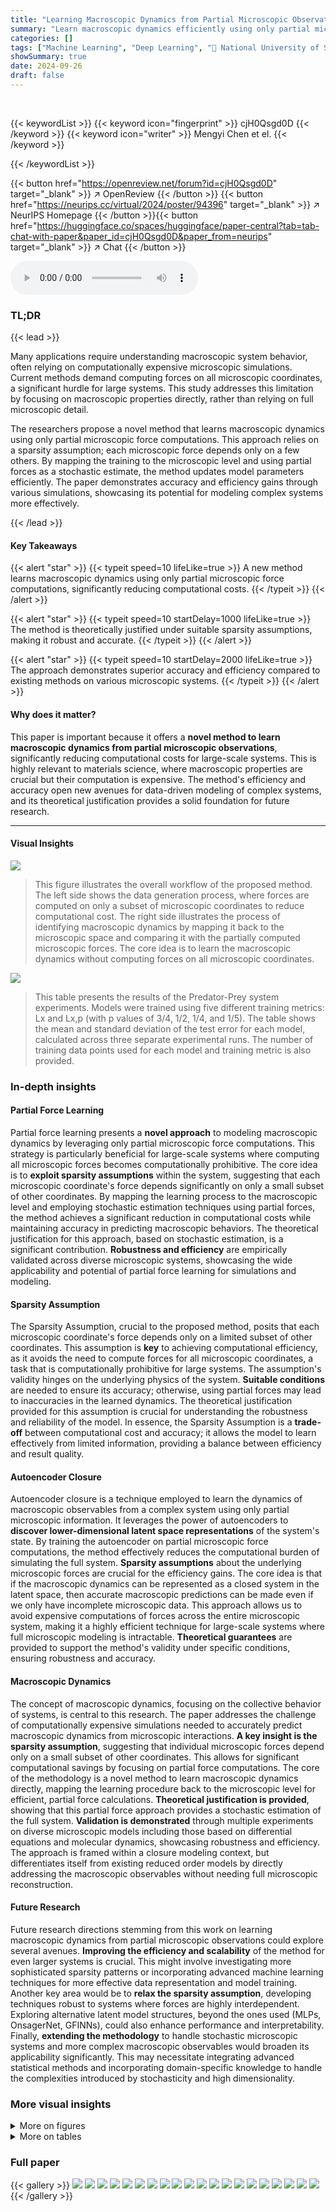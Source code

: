 ```yaml
---
title: "Learning Macroscopic Dynamics from Partial Microscopic Observations"
summary: "Learn macroscopic dynamics efficiently using only partial microscopic force computations! This novel method leverages sparsity assumptions and stochastic estimation for accurate, cost-effective modeli..."
categories: []
tags: ["Machine Learning", "Deep Learning", "🏢 National University of Singapore",]
showSummary: true
date: 2024-09-26
draft: false
---
```


<br>

{{< keywordList >}}
{{< keyword icon="fingerprint" >}} cjH0Qsgd0D {{< /keyword >}}
{{< keyword icon="writer" >}} Mengyi Chen et el. {{< /keyword >}}
 
{{< /keywordList >}}

{{< button href="https://openreview.net/forum?id=cjH0Qsgd0D" target="_blank" >}}
↗ OpenReview
{{< /button >}}
{{< button href="https://neurips.cc/virtual/2024/poster/94396" target="_blank" >}}
↗ NeurIPS Homepage
{{< /button >}}{{< button href="https://huggingface.co/spaces/huggingface/paper-central?tab=tab-chat-with-paper&paper_id=cjH0Qsgd0D&paper_from=neurips" target="_blank" >}}
↗ Chat
{{< /button >}}



<audio controls>
    <source src="https://ai-paper-reviewer.com/cjH0Qsgd0D/podcast.wav" type="audio/wav">
    Your browser does not support the audio element.
</audio>


### TL;DR


{{< lead >}}

Many applications require understanding macroscopic system behavior, often relying on computationally expensive microscopic simulations.  Current methods demand computing forces on all microscopic coordinates, a significant hurdle for large systems.  This study addresses this limitation by focusing on macroscopic properties directly, rather than relying on full microscopic detail. 



The researchers propose a novel method that learns macroscopic dynamics using only partial microscopic force computations. This approach relies on a sparsity assumption; each microscopic force depends only on a few others. By mapping the training to the microscopic level and using partial forces as a stochastic estimate, the method updates model parameters efficiently.  The paper demonstrates accuracy and efficiency gains through various simulations, showcasing its potential for modeling complex systems more effectively.

{{< /lead >}}


#### Key Takeaways

{{< alert "star" >}}
{{< typeit speed=10 lifeLike=true >}} A new method learns macroscopic dynamics using only partial microscopic force computations, significantly reducing computational costs. {{< /typeit >}}
{{< /alert >}}

{{< alert "star" >}}
{{< typeit speed=10 startDelay=1000 lifeLike=true >}} The method is theoretically justified under suitable sparsity assumptions, making it robust and accurate. {{< /typeit >}}
{{< /alert >}}

{{< alert "star" >}}
{{< typeit speed=10 startDelay=2000 lifeLike=true >}} The approach demonstrates superior accuracy and efficiency compared to existing methods on various microscopic systems. {{< /typeit >}}
{{< /alert >}}

#### Why does it matter?
This paper is important because it offers a **novel method to learn macroscopic dynamics from partial microscopic observations**, significantly reducing computational costs for large-scale systems. This is highly relevant to materials science, where macroscopic properties are crucial but their computation is expensive. The method's efficiency and accuracy open new avenues for data-driven modeling of complex systems, and its theoretical justification provides a solid foundation for future research.

------
#### Visual Insights



![](https://ai-paper-reviewer.com/cjH0Qsgd0D/figures_1_1.jpg)

> This figure illustrates the overall workflow of the proposed method. The left side shows the data generation process, where forces are computed on only a subset of microscopic coordinates to reduce computational cost. The right side illustrates the process of identifying macroscopic dynamics by mapping it back to the microscopic space and comparing it with the partially computed microscopic forces. The core idea is to learn the macroscopic dynamics without computing forces on all microscopic coordinates.





![](https://ai-paper-reviewer.com/cjH0Qsgd0D/tables_4_1.jpg)

> This table presents the results of the Predator-Prey system experiments.  Models were trained using five different training metrics: Lx and Lx,p (with p values of 3/4, 1/2, 1/4, and 1/5).  The table shows the mean and standard deviation of the test error for each model, calculated across three separate experimental runs. The number of training data points used for each model and training metric is also provided.





### In-depth insights


#### Partial Force Learning
Partial force learning presents a **novel approach** to modeling macroscopic dynamics by leveraging only partial microscopic force computations. This strategy is particularly beneficial for large-scale systems where computing all microscopic forces becomes computationally prohibitive.  The core idea is to **exploit sparsity assumptions** within the system, suggesting that each microscopic coordinate's force depends significantly on only a small subset of other coordinates. By mapping the learning process to the macroscopic level and employing stochastic estimation techniques using partial forces, the method achieves a significant reduction in computational costs while maintaining accuracy in predicting macroscopic behaviors. The theoretical justification for this approach, based on stochastic estimation, is a significant contribution.  **Robustness and efficiency** are empirically validated across diverse microscopic systems, showcasing the wide applicability and potential of partial force learning for simulations and modeling.

#### Sparsity Assumption
The Sparsity Assumption, crucial to the proposed method, posits that each microscopic coordinate's force depends only on a limited subset of other coordinates.  This assumption is **key** to achieving computational efficiency, as it avoids the need to compute forces for all microscopic coordinates, a task that is computationally prohibitive for large systems. The assumption's validity hinges on the underlying physics of the system.  **Suitable conditions** are needed to ensure its accuracy; otherwise, using partial forces may lead to inaccuracies in the learned dynamics.  The theoretical justification provided for this assumption is crucial for understanding the robustness and reliability of the model.  In essence, the Sparsity Assumption is a **trade-off** between computational cost and accuracy; it allows the model to learn effectively from limited information, providing a balance between efficiency and result quality.

#### Autoencoder Closure
Autoencoder closure is a technique employed to learn the dynamics of macroscopic observables from a complex system using only partial microscopic information.  It leverages the power of autoencoders to **discover lower-dimensional latent space representations** of the system's state. By training the autoencoder on partial microscopic force computations, the method effectively reduces the computational burden of simulating the full system.  **Sparsity assumptions** about the underlying microscopic forces are crucial for the efficiency gains.  The core idea is that if the macroscopic dynamics can be represented as a closed system in the latent space, then accurate macroscopic predictions can be made even if we only have incomplete microscopic data.  This approach allows us to avoid expensive computations of forces across the entire microscopic system, making it a highly efficient technique for large-scale systems where full microscopic modeling is intractable.  **Theoretical guarantees** are provided to support the method's validity under specific conditions, ensuring robustness and accuracy.

#### Macroscopic Dynamics
The concept of macroscopic dynamics, focusing on the collective behavior of systems, is central to this research.  The paper addresses the challenge of computationally expensive simulations needed to accurately predict macroscopic dynamics from microscopic interactions.  **A key insight is the sparsity assumption**, suggesting that individual microscopic forces depend only on a small subset of other coordinates. This allows for significant computational savings by focusing on partial force computations. The core of the methodology is a novel method to learn macroscopic dynamics directly, mapping the learning procedure back to the microscopic level for efficient, partial force calculations.  **Theoretical justification is provided**, showing that this partial force approach provides a stochastic estimation of the full system.  **Validation is demonstrated** through multiple experiments on diverse microscopic models including those based on differential equations and molecular dynamics, showcasing robustness and efficiency.  The approach is framed within a closure modeling context, but differentiates itself from existing reduced order models by directly addressing the macroscopic observables without needing full microscopic reconstruction.

#### Future Research
Future research directions stemming from this work on learning macroscopic dynamics from partial microscopic observations could explore several avenues. **Improving the efficiency and scalability** of the method for even larger systems is crucial.  This might involve investigating more sophisticated sparsity patterns or incorporating advanced machine learning techniques for more effective data representation and model training.  Another key area would be to **relax the sparsity assumption**, developing techniques robust to systems where forces are highly interdependent.  Exploring alternative latent model structures, beyond the ones used (MLPs, OnsagerNet, GFINNs), could also enhance performance and interpretability.   Finally, **extending the methodology** to handle stochastic microscopic systems and more complex macroscopic observables would broaden its applicability significantly.  This may necessitate integrating advanced statistical methods and incorporating domain-specific knowledge to handle the complexities introduced by stochasticity and high dimensionality.


### More visual insights

<details>
<summary>More on figures
</summary>


![](https://ai-paper-reviewer.com/cjH0Qsgd0D/figures_6_1.jpg)

> This figure shows the mean relative error on a test dataset for the Predator-Prey system using different training methods.  The x-axis represents the number of training data points, and the y-axis represents the mean relative error.  Multiple lines represent different methods for learning macroscopic dynamics, with different levels of partial force computation (p). The black dashed line indicates a test error threshold of 3 x 10^-3. The graph demonstrates that with sufficient data, all methods achieve a similar low error, but methods using partial force computations (especially with smaller values of p) achieve lower error with less data.


![](https://ai-paper-reviewer.com/cjH0Qsgd0D/figures_7_1.jpg)

> This figure shows the test error results on the Lennard-Jones system with 800 atoms (N=4800).  The models used are trained with both full forces (Lz) and partial forces (Lx,p with p=1/16), using three different latent model structures: MLP, OnsagerNet, and GFINNs. The figure highlights that the models trained with partial forces (Lx,p) consistently show lower test errors compared to those trained with full forces (Lz), demonstrating the effectiveness of the proposed method even with reduced computational cost.


![](https://ai-paper-reviewer.com/cjH0Qsgd0D/figures_8_1.jpg)

> This figure compares the number of force computations needed to reach a specific error tolerance (etol = 3 × 10^-3) for two different methods (Lz and Lx,p) across Lennard-Jones systems with varying numbers of atoms.  Lz represents the method using all microscopic forces, while Lx,p is the partial force method. The results demonstrate that the Lx,p method requires significantly fewer force computations, especially as the system size increases. The x-axis represents the number of atoms, and the y-axis denotes the number of force computations.


![](https://ai-paper-reviewer.com/cjH0Qsgd0D/figures_16_1.jpg)

> This figure illustrates the overall workflow of the proposed method. The left panel shows the data generation process: forces are computed on a subset of microscopic coordinates for each system configuration.  The right panel details the macroscopic dynamics identification: the macroscopic dynamics are first mapped to the microscopic space, and then compared to the partially computed forces to update the model parameters.  This comparison minimizes the loss function, leading to accurate learning of macroscopic dynamics from incomplete microscopic data.


![](https://ai-paper-reviewer.com/cjH0Qsgd0D/figures_17_1.jpg)

> This figure shows the comparison of latent trajectories obtained from different methods in the Predator-Prey system. The initial condition is set as μ = 0.02 and σ = 0.52, and the time step is 0.5.  The ground truth trajectories are generated by solving the microscopic equation and then encoding the results. The predictions from three methods are compared against the ground truth: Lz, which uses forces on all the microscopic coordinates; Lx, which uses forces on a subset of the microscopic coordinates; and Lx,p (p=1/5), which utilizes partial force computations.  The figure includes plots showing the prediction of the prey and predator populations (ū and υ respectively), and a phase portrait illustrating the evolution of these populations.  A final plot shows the error of the predictions from each method against the ground truth.


![](https://ai-paper-reviewer.com/cjH0Qsgd0D/figures_19_1.jpg)

> This figure compares the training and testing loss curves for three different loss functions: Lz (using all microscopic forces), Lx (using a subset of forces), and Lx,p (using a subset of forces with a specific sampling strategy).  The plot shows how these loss functions converge during training, and the relative test error at the end of training. The results illustrate that Lx and Lx,p are effective and efficient alternatives to Lz, especially Lx,p, which uses a smaller subset of forces.


</details>




<details>
<summary>More on tables
</summary>


![](https://ai-paper-reviewer.com/cjH0Qsgd0D/tables_7_1.jpg)
> This table summarizes the performance of the proposed method (Lx,p) and the baseline method (Lz) on four different systems: Predator-Prey, Allen-Cahn, and Lennard-Jones systems (small and large).  For each system, the table shows the microscopic dimension (N), macroscopic observables, latent dimension (d) of the autoencoder, fraction of microscopic coordinates used for force computation (p), and the mean relative test error for both methods (Lz and Lx,p). The results demonstrate the effectiveness of Lx,p in reducing force computation costs while maintaining accuracy, particularly noticeable in large-scale systems.

![](https://ai-paper-reviewer.com/cjH0Qsgd0D/tables_17_1.jpg)
> This table presents the results of experiments on the Predator-Prey system using different training metrics.  It shows the mean relative error and standard deviation for each metric across three repeated experiments.  The different metrics used are Lx (full microscopic forces) and Lx,p with varying values of p (the fraction of microscopic coordinates for which forces are computed).  The number of training data points varies across rows.

![](https://ai-paper-reviewer.com/cjH0Qsgd0D/tables_17_2.jpg)
> The table presents the results of the Predator-Prey system experiments using different training metrics (Lx, Lx,p with varying p values).  It shows the mean relative error (and standard deviation) on the test dataset for models trained with different amounts of training data.  The results demonstrate the performance of the proposed method (Lx,p) and its comparison against the baseline method (Lx) with full forces.  The p value represents the proportion of microscopic coordinates for which forces are computed.

![](https://ai-paper-reviewer.com/cjH0Qsgd0D/tables_19_1.jpg)
> This table shows the test error of the macroscopic dynamics model trained with different values of the hyperparameter λcond. The test error is the mean relative error of the macroscopic observables between the ground truth and the predicted trajectories. The results show that the test error decreases as λcond increases from 0 to 10⁻⁶, and then increases as λcond increases further from 10⁻⁶ to 10⁻². The minimum test error is achieved when λcond = 10⁻⁶.

</details>




### Full paper

{{< gallery >}}
<img src="https://ai-paper-reviewer.com/cjH0Qsgd0D/1.png" class="grid-w50 md:grid-w33 xl:grid-w25" />
<img src="https://ai-paper-reviewer.com/cjH0Qsgd0D/2.png" class="grid-w50 md:grid-w33 xl:grid-w25" />
<img src="https://ai-paper-reviewer.com/cjH0Qsgd0D/3.png" class="grid-w50 md:grid-w33 xl:grid-w25" />
<img src="https://ai-paper-reviewer.com/cjH0Qsgd0D/4.png" class="grid-w50 md:grid-w33 xl:grid-w25" />
<img src="https://ai-paper-reviewer.com/cjH0Qsgd0D/5.png" class="grid-w50 md:grid-w33 xl:grid-w25" />
<img src="https://ai-paper-reviewer.com/cjH0Qsgd0D/6.png" class="grid-w50 md:grid-w33 xl:grid-w25" />
<img src="https://ai-paper-reviewer.com/cjH0Qsgd0D/7.png" class="grid-w50 md:grid-w33 xl:grid-w25" />
<img src="https://ai-paper-reviewer.com/cjH0Qsgd0D/8.png" class="grid-w50 md:grid-w33 xl:grid-w25" />
<img src="https://ai-paper-reviewer.com/cjH0Qsgd0D/9.png" class="grid-w50 md:grid-w33 xl:grid-w25" />
<img src="https://ai-paper-reviewer.com/cjH0Qsgd0D/10.png" class="grid-w50 md:grid-w33 xl:grid-w25" />
<img src="https://ai-paper-reviewer.com/cjH0Qsgd0D/11.png" class="grid-w50 md:grid-w33 xl:grid-w25" />
<img src="https://ai-paper-reviewer.com/cjH0Qsgd0D/12.png" class="grid-w50 md:grid-w33 xl:grid-w25" />
<img src="https://ai-paper-reviewer.com/cjH0Qsgd0D/13.png" class="grid-w50 md:grid-w33 xl:grid-w25" />
<img src="https://ai-paper-reviewer.com/cjH0Qsgd0D/14.png" class="grid-w50 md:grid-w33 xl:grid-w25" />
<img src="https://ai-paper-reviewer.com/cjH0Qsgd0D/15.png" class="grid-w50 md:grid-w33 xl:grid-w25" />
<img src="https://ai-paper-reviewer.com/cjH0Qsgd0D/16.png" class="grid-w50 md:grid-w33 xl:grid-w25" />
<img src="https://ai-paper-reviewer.com/cjH0Qsgd0D/17.png" class="grid-w50 md:grid-w33 xl:grid-w25" />
<img src="https://ai-paper-reviewer.com/cjH0Qsgd0D/18.png" class="grid-w50 md:grid-w33 xl:grid-w25" />
<img src="https://ai-paper-reviewer.com/cjH0Qsgd0D/19.png" class="grid-w50 md:grid-w33 xl:grid-w25" />
<img src="https://ai-paper-reviewer.com/cjH0Qsgd0D/20.png" class="grid-w50 md:grid-w33 xl:grid-w25" />
{{< /gallery >}}